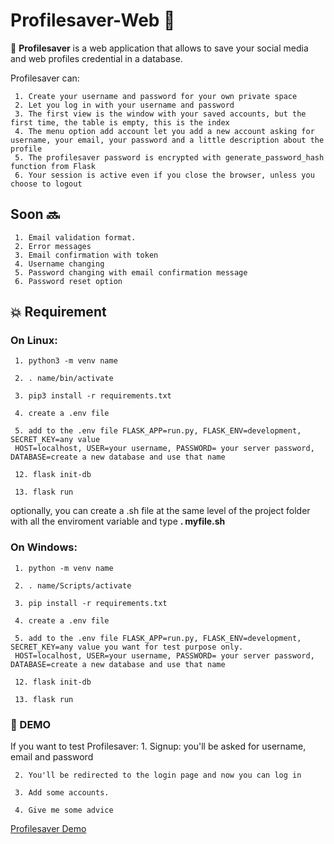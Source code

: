 # Profilesaver-Web 🔐


📖 **Profilesaver** is a web application that allows to save your social media and web profiles credential in a database.

Profilesaver can:

     1. Create your username and password for your own private space
     2. Let you log in with your username and password
     3. The first view is the window with your saved accounts, but the first time, the table is empty, this is the index
     4. The menu option add account let you add a new account asking for username, your email, your password and a little description about the profile
     5. The profilesaver password is encrypted with generate_password_hash function from Flask
     6. Your session is active even if you close the browser, unless you choose to logout

## Soon 🔜
     1. Email validation format.
     2. Error messages
     3. Email confirmation with token
     4. Username changing
     5. Password changing with email confirmation message
     6. Password reset option


## 💥 Requirement

### On Linux:
     1. python3 -m venv name

     2. . name/bin/activate

     3. pip3 install -r requirements.txt

     4. create a .env file

     5. add to the .env file FLASK_APP=run.py, FLASK_ENV=development, SECRET_KEY=any value
     HOST=localhost, USER=your username, PASSWORD= your server password, DATABASE=create a new database and use that name

     12. flask init-db

     13. flask run

optionally, you can create a .sh file at the same level of the project folder with all the enviroment variable and type **. myfile.sh**

### On Windows:
     1. python -m venv name

     2. . name/Scripts/activate

     3. pip install -r requirements.txt

     4. create a .env file

     5. add to the .env file FLASK_APP=run.py, FLASK_ENV=development, SECRET_KEY=any value you want for test purpose only.
     HOST=localhost, USER=your username, PASSWORD= your server password, DATABASE=create a new database and use that name

     12. flask init-db

     13. flask run

### 🔐 DEMO
If you want to test Profilesaver:
     1. Signup: you'll be asked for username, email and password

     2. You'll be redirected to the login page and now you can log in

     3. Add some accounts.

     4. Give me some advice

[Profilesaver Demo](https://shinigami.pythonanywhere.com)
